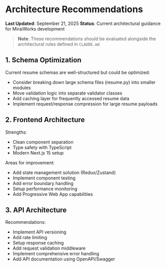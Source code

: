 # Architecture Recommendations

**Last Updated**: September 21, 2025
**Status**: Current architectural guidance for MiraiWorks development

> **Note**: These recommendations should be evaluated alongside the architectural rules defined in `CLAUDE.md`

## 1. Schema Optimization

Current resume schemas are well-structured but could be optimized:

- Consider breaking down large schema files (resume.py) into smaller modules
- Move validation logic into separate validator classes
- Add caching layer for frequently accessed resume data
- Implement request/response compression for large resume payloads

## 2. Frontend Architecture

Strengths:
- Clean component separation
- Type safety with TypeScript
- Modern Next.js 15 setup

Areas for improvement:
- Add state management solution (Redux/Zustand)
- Implement component testing
- Add error boundary handling
- Setup performance monitoring
- Add Progressive Web App capabilities

## 3. API Architecture

Recommendations:
- Implement API versioning
- Add rate limiting
- Setup response caching
- Add request validation middleware
- Implement comprehensive error handling
- Add API documentation using OpenAPI/Swagger
